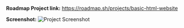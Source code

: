 ********Roadmap Project link:******** 
https://roadmap.sh/projects/basic-html-website

******Screenshot:******
![Project Screenshot](https://github.com/user-attachments/assets/5552f9dc-2a02-472c-8079-0f698d7bfa2e)


